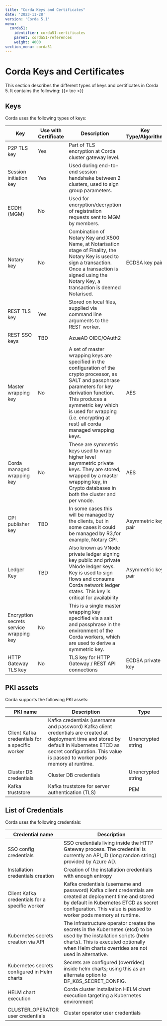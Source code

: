 ```yaml
---
title: "Corda Keys and Certificates"
date: '2023-11-28'
version: 'Corda 5.1'
menu:
  corda51:
    identifier: corda51-certificates
    parent: corda51-references
    weight: 4000
section_menu: corda51
---
```


# Corda Keys and Certificates

This section describes the different types of keys and certificates in Corda 5. It contains the following:
{{< toc >}}

<style>
table th:first-of-type {
    width: 25%;
}
table th:nth-of-type(2) {
    width: 20%;
}
table th:nth-of-type(3) {
    width: 40%;
}
table th:nth-of-type(4) {
    width: 2545%;
}
</style>

## Keys

Corda uses the following types of keys:

| Key                                     | Use with Certificate | Description                                                                                                                                                                                                                                                                  | Key Type/Algorithm  |
| --------------------------------------- | -------------------- | ---------------------------------------------------------------------------------------------------------------------------------------------------------------------------------------------------------------------------------------------------------------------------- | ------------------- |
| P2P TLS key                             | Yes                  | Part of TLS encryption at Corda cluster gateway level.                                                                                                                                                                                                                       |                     |
| Session initiation key                  | Yes                  | Used during end-to-end session handshake between 2 clusters, used to sign group parameters.                                                                                                                                                                                  |                     |
| ECDH (MGM)                              | No                   | Used for encryption/decryption of registration requests sent to MGM by members.                                                                                                                                                                                              |                     |
| Notary key                              | No                   | Combination of Notary Key and X500 Name, at Notarisation stage of Finality, the Notary Key is used to sign a transaction. Once a transaction is signed using the Notary Key, a transaction is deemed Notarised.                                                              | ECDSA key pair      |
| REST TLS key                            | Yes                  | Stored on local files, supplied via command line arguments to the REST worker.                                                                                                                                                                                               |                     |
| REST SSO keys                           | TBD                  | AzueAD OIDC/OAuth2                                                                                                                                                                                                                                                           |                     |
| Master wrapping key                     | No                   | A set of master wrapping keys are specified in the configuration of the crypto processor, as SALT and passphrase parameters for key derivation function. This produces a symmetric key which is used for wrapping (i.e. encrypting at rest) all corda managed wrapping keys. | AES                 |
| Corda managed wrapping key              | No                   | These are symmetric keys used to wrap higher level asymmetric private keys. They are stored, wrapped by a master wrapping key, in Crypto databases in both the cluster and per vnode.                                                                                        | AES                 |
| CPI publisher key                       | TBD                  | In some cases this will be managed by the clients, but in some cases it could be managed by R3,for example, Notary CPI.                                                                                                                                                      | Asymmetric key pair |
| Ledger Key                              | TBD                  | Also known as VNode private ledger signing key public and private VNode ledger keys. Key is used to sign flows and consume Corda network ledger states. This key is critical for availability                                                                                | Asymmetric key pair |
| Encryption secrets service wrapping key | No                   | This is a single master wrapping key specified via a salt and passphrase in the environment of the Corda workers, which are used to derive a symmetric key.                                                                                                                  |                     |
| HTTP Gateway TLS key                    | No                   | TLS key for HTTP Gateway / REST API connections                                                                                                                                                                                                                              | ECDSA private key   |

<style>
table th:first-of-type {
    width: 30%;
}
table th:nth-of-type(2) {
    width: 50%;
}
table th:nth-of-type(2) {
    width: 20%;
}
</style>

## PKI assets

Corda supports the following PKI assets:

| PKI name                                       | Description                                                                                                                                                                                                                | Type               |
| ---------------------------------------------- | -------------------------------------------------------------------------------------------------------------------------------------------------------------------------------------------------------------------------- | ------------------ |
| Client Kafka credentials for a specific worker | Kafka credentials (username and password) Kafka client credentials are created at deployment time and stored by default in Kubernetes ETCD as secret configuration. This value is passed to worker pods memory at runtime. | Unencrypted string |
| Cluster DB credentials                         | Cluster DB credentials                                                                                                                                                                                                     | Unencrypted string |
| Kafka truststore                               | Kafka truststore for server authentication (TLS)                                                                                                                                                                           | PEM                |

## List of Credentials

<style>
table th:first-of-type {
    width: 30%;
}
table th:nth-of-type(2) {
    width: 70%;
}
</style>

Corda uses the following credentials:

| Credential name                                | Description                                                                                                                                                                                                                |
| ---------------------------------------------- | -------------------------------------------------------------------------------------------------------------------------------------------------------------------------------------------------------------------------- |
| SSO config credentials                         | SSO credentials living inside the HTTP Gateway process. The credential is currently an API\_ID (long randon string) provided by Azure AD.                                                                                  |
| Installation credentials creation              | Creation of the installation credentials with enough entropy                                                                                                                                                               |
| Client Kafka credentials for a specific worker | Kafka credentials (username and password) Kafka client credentials are created at deployment time and stored by default in Kubernetes ETCD as secret configuration. This value is passed to worker pods memory at runtime. |
| Kubernetes secrets creation via API            | The Infrastructure operator creates the secrets in the Kubernetes (etcd) to be used by the installation scripts (helm charts). This is executed optionally when Helm charts overrides are not used in alternative.         |
| Kubernetes secrets configured in Helm charts   | Secrets are configured (overrides) inside helm charts; using this as an alternate option to DF\_K8S\_SECRET\_CONFIG.                                                                                                       |
| HELM chart execution                           | Corda cluster installation HELM chart execution targeting a Kubernetes environment                                                                                                                                         |
| CLUSTER\_OPERATOR user credentials             | Cluster operator user credentials                                                                                                                                                                                          |